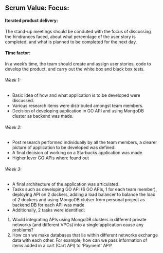 ## Scrum Value: Focus:

#### Iterated product delivery:
The stand-up meetings should be conduted with the focus of discussing the hindrances faced, about what percentage of the user story is completed, and what is planned to be completed for the next day.

#### Time factor:
In a week’s time, the team should create and assign user stories, code to develop the product, and carry out the white box and black box tests.

###### Week 1:
+ Basic idea of how and what application is to be developed were discussed.
+ Various research items were distributed amongst team members.
+ Decision of developing aaplication in GO API and using MongoDB cluster as backend was made.

###### Week 2:
+ Post research performed individually by all the team members, a clearer picture of application to be developed was defined.
+ A final decision of working on a Starbucks application was made.
+ Higher lever GO APIs where found out

###### Week 3:
+ A final architecture of the application was articulated.
+ Tasks such as developing GO API (6 GO APIs, 1 for each team member), deploying API on 2 dockers, adding a load balancer to balance the load of 2 dockers and using MongoDB clutser from personal project as backend DB for each API was made 
+ Additionally, 2 tasks were identified:
1) Would integrating APIs using MongoDB clusters in different private networks (and different VPCs) into a single application cause any   problems?
2) How can we make databases that lie within different networks exchange data with each other. For example, how can we pass information of items added in a cart (Cart API) to 'Payment' API?
  

